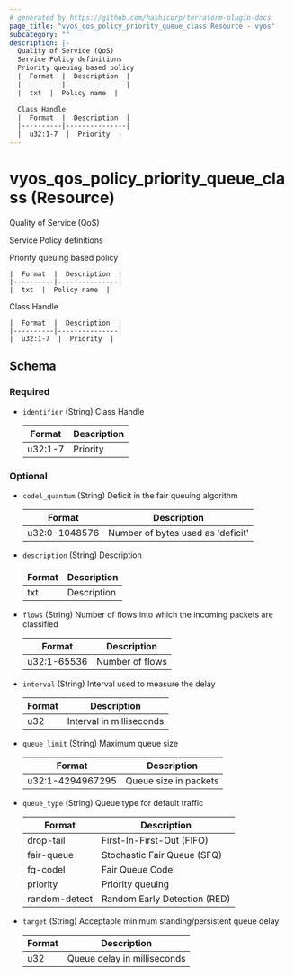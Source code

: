 ```yaml
---
# generated by https://github.com/hashicorp/terraform-plugin-docs
page_title: "vyos_qos_policy_priority_queue_class Resource - vyos"
subcategory: ""
description: |-
  Quality of Service (QoS)
  Service Policy definitions
  Priority queuing based policy
  |  Format  |  Description  |
  |----------|---------------|
  |  txt  |  Policy name  |

  Class Handle
  |  Format  |  Description  |
  |----------|---------------|
  |  u32:1-7  |  Priority  |
---
```


# vyos_qos_policy_priority_queue_class (Resource)

Quality of Service (QoS)

Service Policy definitions

Priority queuing based policy

    |  Format  |  Description  |
    |----------|---------------|
    |  txt  |  Policy name  |

Class Handle

    |  Format  |  Description  |
    |----------|---------------|
    |  u32:1-7  |  Priority  |



<!-- schema generated by tfplugindocs -->
## Schema

### Required

- `identifier` (String) Class Handle

    |  Format  |  Description  |
    |----------|---------------|
    |  u32:1-7  |  Priority  |

### Optional

- `codel_quantum` (String) Deficit in the fair queuing algorithm

    |  Format  |  Description  |
    |----------|---------------|
    |  u32:0-1048576  |  Number of bytes used as 'deficit'  |
- `description` (String) Description

    |  Format  |  Description  |
    |----------|---------------|
    |  txt  |  Description  |
- `flows` (String) Number of flows into which the incoming packets are classified

    |  Format  |  Description  |
    |----------|---------------|
    |  u32:1-65536  |  Number of flows  |
- `interval` (String) Interval used to measure the delay

    |  Format  |  Description  |
    |----------|---------------|
    |  u32  |  Interval in milliseconds  |
- `queue_limit` (String) Maximum queue size

    |  Format  |  Description  |
    |----------|---------------|
    |  u32:1-4294967295  |  Queue size in packets  |
- `queue_type` (String) Queue type for default traffic

    |  Format  |  Description  |
    |----------|---------------|
    |  drop-tail  |  First-In-First-Out (FIFO)  |
    |  fair-queue  |  Stochastic Fair Queue (SFQ)  |
    |  fq-codel  |  Fair Queue Codel  |
    |  priority  |  Priority queuing  |
    |  random-detect  |  Random Early Detection (RED)  |
- `target` (String) Acceptable minimum standing/persistent queue delay

    |  Format  |  Description  |
    |----------|---------------|
    |  u32  |  Queue delay in milliseconds  |
